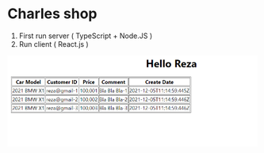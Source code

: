 # Charles shop

1) First run server ( TypeScript + Node.JS )
2) Run client ( React.js )


![alt text](shot.png)